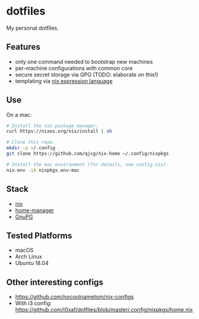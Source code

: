 # dotfiles

My personal dotfiles.


## Features

- only one command needed to bootstrap new machines
- per-machine configurations with common core
- secure secret storage via GPG (TODO: elaborate on this!)
- templating via [nix expression language](https://nixos.org/nix/manual/#ch-expression-language)


## Use

On a mac:

```sh
# Install the nix package manager.
curl https://nixos.org/nix/install | sh

# Clone this repo.
mkdir -p ~/.config
git clone https://github.com/qjcg/nix-home ~/.config/nixpkgs

# Install the mac environment (for details, see config.nix).
nix-env -iA nixpkgs.env-mac
```


## Stack

- [nix](https://nixos.org/nix/)
- [home-manager](https://github.com/rycee/home-manager)
- [GnuPG](https://gnupg.org/)


## Tested Platforms

- macOS
- Arch Linux
- Ubuntu 18.04


## Other interesting configs

- <https://github.com/nocoolnametom/nix-configs>
- With i3 config: <https://github.com/j0xaf/dotfiles/blob/master/.config/nixpkgs/home.nix>
